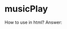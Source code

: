 # musicPlay
How to use in html?
Answer:
<music-play img-url="data.programCover" music-url="data.webUrl" music-time="data.durationFormat"></music-play>
